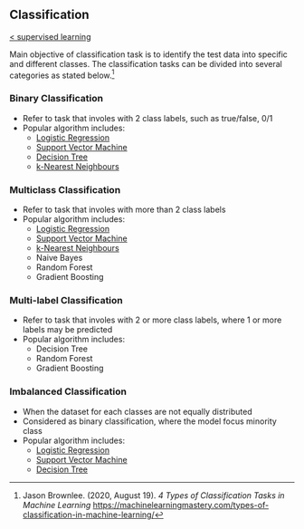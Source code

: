 ## Classification
[< supervised learning](../../Introduction.md)

Main objective of classification task is to identify the test data into specific and different classes. The classification tasks can be divided into several categories as stated below.[^1]

### Binary Classification
- Refer to task that involes with 2 class labels, such as true/false, 0/1
- Popular algorithm includes:
    - [Logistic Regression](Logistic-Regression/logisticRegression.md)
    - [Support Vector Machine](SVM/svm.md)   
    - [Decision Tree](Decision-Tree/decisionTree.md) 
    - [k-Nearest Neighbours](k-Nearest-Neighbours/k-NearestNeighbours.md)

### Multiclass Classification
- Refer to task that involes with more than 2 class labels
- Popular algorithm includes: 
    - [Logistic Regression](Logistic-Regression/logisticRegression.md)
    - [Support Vector Machine](SVM/svm.md)   
    - [k-Nearest Neighbours](k-Nearest-Neighbours/k-NearestNeighbours.md)
    - Naive Bayes
    - Random Forest
    - Gradient Boosting

### Multi-label Classification
- Refer to task that involes with 2 or more class labels, where 1 or more labels may be predicted
- Popular algorithm includes: 
    - Decision Tree
    - Random Forest
    - Gradient Boosting

### Imbalanced Classification
- When the dataset for each classes are not equally distributed
- Considered as binary classification, where the model focus minority class
- Popular algorithm includes: 
    - [Logistic Regression](Logistic-Regression/logisticRegression.md)
    - [Support Vector Machine](SVM/svm.md)   
    - [Decision Tree](Decision-Tree/decisionTree.md) 

<!-- ### DIfferent approaches of data classifications
| Class 1 | Class 2 |
|---|---|
| based on dichotomous distinction of classes | based on probability of y given that x |
| [SVM](SVM/svm.md) |  [Logistic regression](Logistic-Regression/logisticRegression.md)<br/> [k-nearest neighbours](k-Nearest-Neighbours/k-NearestNeighbours.md)<br/> [Decision tree](Decision-Tree/decisionTree.md)| -->

[^1]: Jason Brownlee. (2020, August 19). *4 Types of Classification Tasks in Machine Learning* https://machinelearningmastery.com/types-of-classification-in-machine-learning/